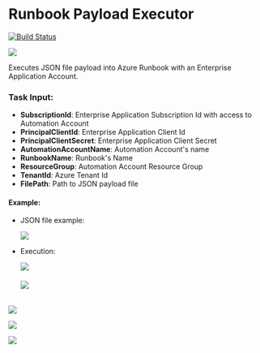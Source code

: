 # Runbook Payload Executor
[![Build Status](https://dev.azure.com/primaveratec/SWE_Test/_apis/build/status/devops-extensibility/extensibility-runbookpayloadexecutor?branchName=main)](https://dev.azure.com/primaveratec/SWE_Test/_build/latest?definitionId=41&branchName=main)

![](https://generalpdsharedsa.blob.core.windows.net/runbookpayloadexecutor/icon_min.png)



Executes JSON file payload into Azure Runbook with an Enterprise Application Account.



### Task Input:

- **SubscriptionId**: Enterprise Application Subscription Id with access to Automation Account 
- **PrincipalClientId**: Enterprise Application Client Id
- **PrincipalClientSecret**: Enterprise Application Client Secret
- **AutomationAccountName**: Automation Account's name
- **RunbookName**: Runbook's Name
- **ResourceGroup**: Automation Account Resource Group
- **TenantId**: Azure Tenant Id
- **FilePath**: Path to JSON payload file



#### **Example:**

- JSON file example:

  ![](https://generalpdsharedsa.blob.core.windows.net/runbookpayloadexecutor/1.PNG)

- Execution:

  ![](https://generalpdsharedsa.blob.core.windows.net/runbookpayloadexecutor/2.png)

  ###### ![](https://generalpdsharedsa.blob.core.windows.net/runbookpayloadexecutor/3.png)

![](https://generalpdsharedsa.blob.core.windows.net/runbookpayloadexecutor/4.PNG)

![](https://generalpdsharedsa.blob.core.windows.net/runbookpayloadexecutor/5.PNG)

![](https://generalpdsharedsa.blob.core.windows.net/runbookpayloadexecutor/6.PNG)